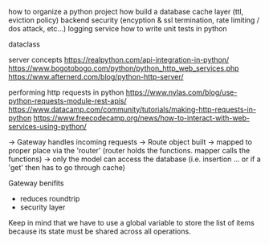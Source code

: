 how to organize a python project
how build a database cache layer (ttl, eviction policy)
backend security (encyption & ssl termination, rate limiting / dos attack, etc...)
logging service
how to write unit tests in python

dataclass

server concepts
https://realpython.com/api-integration-in-python/
https://www.bogotobogo.com/python/python_http_web_services.php
https://www.afternerd.com/blog/python-http-server/

performing http requests in python
https://www.nylas.com/blog/use-python-requests-module-rest-apis/
https://www.datacamp.com/community/tutorials/making-http-requests-in-python
https://www.freecodecamp.org/news/how-to-interact-with-web-services-using-python/


-> Gateway handles incoming requests
-> Route object built
-> mapped to proper place via the 'router' (router holds the functions. mapper calls the functions)
-> only the model can access the database (i.e. insertion ... or if a 'get' then has to go through cache)


Gateway benifits
- reduces roundtrip
- security layer


Keep in mind that we have to use a global variable to store the list of items because its state must be shared across all operations.

